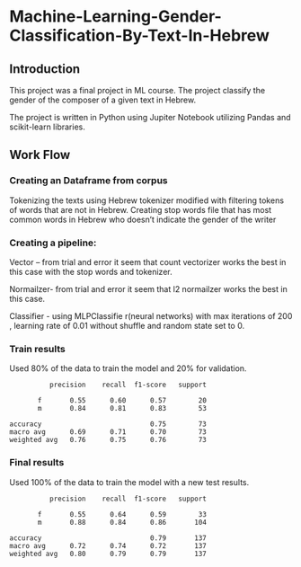 # Machine-Learning-Gender-Classification-By-Text-In-Hebrew
## Introduction

This project was a final project in ML course. The project classify the gender of the composer of a given text in Hebrew.

The project is written in Python using Jupiter Notebook utilizing  Pandas and scikit-learn libraries.
## Work Flow 
### Creating an Dataframe from corpus
Tokenizing the texts using Hebrew tokenizer modified with filtering tokens of words that are not in Hebrew.
Creating stop words file that has most common words in Hebrew who doesn’t indicate the gender of the writer  
### Creating a pipeline:
Vector – from trial and error it seem that count vectorizer works the best in this case with the stop words and tokenizer.

Normailzer- from trial and error it seem that l2 normailzer works the best in this case.

Classifier - using MLPClassifie r(neural networks) with max iterations of 200 , learning rate of 0.01 without shuffle and random state set to 0.

### Train results
Used 80% of the data to train the model and 20% for validation.

              precision    recall  f1-score   support

           f       0.55      0.60      0.57        20
           m       0.84      0.81      0.83        53

    accuracy                           0.75        73
    macro avg      0.69      0.71      0.70        73
    weighted avg   0.76      0.75      0.76        73

### Final results
Used 100% of the data to train the model with a new test results.

              precision    recall  f1-score   support

           f       0.55      0.64      0.59        33
           m       0.88      0.84      0.86       104

    accuracy                           0.79       137
    macro avg      0.72      0.74      0.72       137
    weighted avg   0.80      0.79      0.79       137







